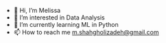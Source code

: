 - 👋 Hi, I’m Melissa
- 👀 I’m interested in Data Analysis
- 🌱 I’m currently learning ML in Python
- 📫 How to reach me m.shahgholizadeh@gmail.com


<!---
Melissa1370/Melissa1370 is a ✨ special ✨ repository because its `README.md` (this file) appears on your GitHub profile.
You can click the Preview link to take a look at your changes.
--->
